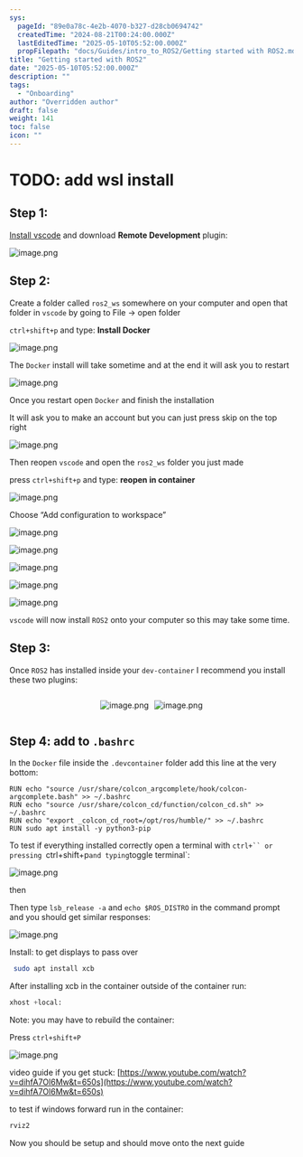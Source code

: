 ```yaml
---
sys:
  pageId: "89e0a78c-4e2b-4070-b327-d28cb0694742"
  createdTime: "2024-08-21T00:24:00.000Z"
  lastEditedTime: "2025-05-10T05:52:00.000Z"
  propFilepath: "docs/Guides/intro_to_ROS2/Getting started with ROS2.md"
title: "Getting started with ROS2"
date: "2025-05-10T05:52:00.000Z"
description: ""
tags:
  - "Onboarding"
author: "Overridden author"
draft: false
weight: 141
toc: false
icon: ""
---
```


# TODO: add wsl install

## Step 1:

[Install vscode](https://code.visualstudio.com/download) and download **Remote Development** plugin:

![image.png](https://prod-files-secure.s3.us-west-2.amazonaws.com/d518164a-d88e-44d1-a4ee-3adb3bd8bce0/efb52993-1881-4a40-b95e-6f020334f022/image.png?X-Amz-Algorithm=AWS4-HMAC-SHA256&X-Amz-Content-Sha256=UNSIGNED-PAYLOAD&X-Amz-Credential=ASIAZI2LB466STCEQZS4%2F20250526%2Fus-west-2%2Fs3%2Faws4_request&X-Amz-Date=20250526T004323Z&X-Amz-Expires=3600&X-Amz-Security-Token=IQoJb3JpZ2luX2VjEG4aCXVzLXdlc3QtMiJGMEQCICOQlm4jmnxMUMmYCge9Wha8305ZmAm3hQkec1P%2F5L5sAiBz3hiyJvx0OH3bHTXuuveTEU07MNmRHWcu6FGv5ZMIhir%2FAwg3EAAaDDYzNzQyMzE4MzgwNSIMBI4TchOIjhHNRWSEKtwD2lFNbe35XgrD3oukS8MfK7fLRfnR%2BS%2FIuH22%2FHQmDTw%2F0BOnqlUfk9nevk6hcVZAbf5SbPRgjwT21AvOXvYfpZ3a6qAXcpoY5kJZEaei%2Bj1XMASzyvQ%2FrbjKWP7%2FBDXOZG8cG9oV67qyNcPQi0AqVhUb1EeJG%2F3HkRbw2BFW32cVFRZ2SAtJJZzJZrLP5ncBA5ACz7AEYxPioGh4cwqltGtPPcADalqtWSKUAMsiKRv%2B5rSZr9KDoNnjjVVjgH%2Bmr9xapoxVvpRweC9z%2B%2F1sSmPNCHtG69ree9urSiDzB4nF7hXDfOf%2FDPYeh%2BYyVQZmEIq6r2AC39LdhM4FVOy4GUwNW%2FnFYSEIS%2BRiIkTSgG%2BWz5AKlx5EJxTCQBiGaSJiKcxopOpjwgBH5oRB%2FfmJ0HYYujlIhyEgaHC3LhxZXe7OLBayZsORK3%2FGtTbh5YcLmGHmiEgw8svI7g0klnTS22hDAQ0BEFR%2B3Vcq9s1Q%2F%2Frf8tqWxpUwmsTGmkTZ%2FND4d6eo0Qj7UYK9JjKTK%2BYhVDOcuTmd8NbEknehIi%2FPKTzmOVSUTLVFK%2BuguZOQNGY%2B3pQOy1PQh7dArCLIeHNhkS0mbX2UjF4c5FeYcHZLmSZK3BPloTyYGVmyr54wparOwQY6pgEM1pj2XiY6BZdE1uG5688HhCS17OHzaOKBGLEMrm59Gs0O9GdnhEOeCpaL98aK6DBcrbRHfd6uK8jSnopWcj5tbm%2BbdShyHuCap%2BmaRyme051yqKpKifQ%2BW2GjhwJBCzl43guHlQFioMI0hAVCtOYeBs4oUOY9GEOe6V4s7rSvLSwc1nu5QSz%2BPe0i1UyIuhIyvqXpzW5kVbDMtZDu1PTtzd8EVE8t&X-Amz-Signature=b1f21a6cec807a2d94c6005f7e7b6c066a124da567e0237202a1bce9fef3f7ce&X-Amz-SignedHeaders=host&x-id=GetObject)

## Step 2:

Create a folder called `ros2_ws` somewhere on your computer and open that folder in `vscode` by going to File → open folder 

`ctrl+shift+p` and type: **Install Docker**

![image.png](https://prod-files-secure.s3.us-west-2.amazonaws.com/d518164a-d88e-44d1-a4ee-3adb3bd8bce0/2269dc0e-1cd5-47ff-bceb-c04ad9b2eab0/image.png?X-Amz-Algorithm=AWS4-HMAC-SHA256&X-Amz-Content-Sha256=UNSIGNED-PAYLOAD&X-Amz-Credential=ASIAZI2LB466STCEQZS4%2F20250526%2Fus-west-2%2Fs3%2Faws4_request&X-Amz-Date=20250526T004323Z&X-Amz-Expires=3600&X-Amz-Security-Token=IQoJb3JpZ2luX2VjEG4aCXVzLXdlc3QtMiJGMEQCICOQlm4jmnxMUMmYCge9Wha8305ZmAm3hQkec1P%2F5L5sAiBz3hiyJvx0OH3bHTXuuveTEU07MNmRHWcu6FGv5ZMIhir%2FAwg3EAAaDDYzNzQyMzE4MzgwNSIMBI4TchOIjhHNRWSEKtwD2lFNbe35XgrD3oukS8MfK7fLRfnR%2BS%2FIuH22%2FHQmDTw%2F0BOnqlUfk9nevk6hcVZAbf5SbPRgjwT21AvOXvYfpZ3a6qAXcpoY5kJZEaei%2Bj1XMASzyvQ%2FrbjKWP7%2FBDXOZG8cG9oV67qyNcPQi0AqVhUb1EeJG%2F3HkRbw2BFW32cVFRZ2SAtJJZzJZrLP5ncBA5ACz7AEYxPioGh4cwqltGtPPcADalqtWSKUAMsiKRv%2B5rSZr9KDoNnjjVVjgH%2Bmr9xapoxVvpRweC9z%2B%2F1sSmPNCHtG69ree9urSiDzB4nF7hXDfOf%2FDPYeh%2BYyVQZmEIq6r2AC39LdhM4FVOy4GUwNW%2FnFYSEIS%2BRiIkTSgG%2BWz5AKlx5EJxTCQBiGaSJiKcxopOpjwgBH5oRB%2FfmJ0HYYujlIhyEgaHC3LhxZXe7OLBayZsORK3%2FGtTbh5YcLmGHmiEgw8svI7g0klnTS22hDAQ0BEFR%2B3Vcq9s1Q%2F%2Frf8tqWxpUwmsTGmkTZ%2FND4d6eo0Qj7UYK9JjKTK%2BYhVDOcuTmd8NbEknehIi%2FPKTzmOVSUTLVFK%2BuguZOQNGY%2B3pQOy1PQh7dArCLIeHNhkS0mbX2UjF4c5FeYcHZLmSZK3BPloTyYGVmyr54wparOwQY6pgEM1pj2XiY6BZdE1uG5688HhCS17OHzaOKBGLEMrm59Gs0O9GdnhEOeCpaL98aK6DBcrbRHfd6uK8jSnopWcj5tbm%2BbdShyHuCap%2BmaRyme051yqKpKifQ%2BW2GjhwJBCzl43guHlQFioMI0hAVCtOYeBs4oUOY9GEOe6V4s7rSvLSwc1nu5QSz%2BPe0i1UyIuhIyvqXpzW5kVbDMtZDu1PTtzd8EVE8t&X-Amz-Signature=fe5527dfbfe5cc67fb08747b39d48c73ef3fceded8a60bff2b65d248bd4bf9d6&X-Amz-SignedHeaders=host&x-id=GetObject)

The `Docker` install will take sometime and at the end it will ask you to restart

![image.png](https://prod-files-secure.s3.us-west-2.amazonaws.com/d518164a-d88e-44d1-a4ee-3adb3bd8bce0/ed233f78-be33-4b1f-b89c-9c346c0e961e/image.png?X-Amz-Algorithm=AWS4-HMAC-SHA256&X-Amz-Content-Sha256=UNSIGNED-PAYLOAD&X-Amz-Credential=ASIAZI2LB466STCEQZS4%2F20250526%2Fus-west-2%2Fs3%2Faws4_request&X-Amz-Date=20250526T004323Z&X-Amz-Expires=3600&X-Amz-Security-Token=IQoJb3JpZ2luX2VjEG4aCXVzLXdlc3QtMiJGMEQCICOQlm4jmnxMUMmYCge9Wha8305ZmAm3hQkec1P%2F5L5sAiBz3hiyJvx0OH3bHTXuuveTEU07MNmRHWcu6FGv5ZMIhir%2FAwg3EAAaDDYzNzQyMzE4MzgwNSIMBI4TchOIjhHNRWSEKtwD2lFNbe35XgrD3oukS8MfK7fLRfnR%2BS%2FIuH22%2FHQmDTw%2F0BOnqlUfk9nevk6hcVZAbf5SbPRgjwT21AvOXvYfpZ3a6qAXcpoY5kJZEaei%2Bj1XMASzyvQ%2FrbjKWP7%2FBDXOZG8cG9oV67qyNcPQi0AqVhUb1EeJG%2F3HkRbw2BFW32cVFRZ2SAtJJZzJZrLP5ncBA5ACz7AEYxPioGh4cwqltGtPPcADalqtWSKUAMsiKRv%2B5rSZr9KDoNnjjVVjgH%2Bmr9xapoxVvpRweC9z%2B%2F1sSmPNCHtG69ree9urSiDzB4nF7hXDfOf%2FDPYeh%2BYyVQZmEIq6r2AC39LdhM4FVOy4GUwNW%2FnFYSEIS%2BRiIkTSgG%2BWz5AKlx5EJxTCQBiGaSJiKcxopOpjwgBH5oRB%2FfmJ0HYYujlIhyEgaHC3LhxZXe7OLBayZsORK3%2FGtTbh5YcLmGHmiEgw8svI7g0klnTS22hDAQ0BEFR%2B3Vcq9s1Q%2F%2Frf8tqWxpUwmsTGmkTZ%2FND4d6eo0Qj7UYK9JjKTK%2BYhVDOcuTmd8NbEknehIi%2FPKTzmOVSUTLVFK%2BuguZOQNGY%2B3pQOy1PQh7dArCLIeHNhkS0mbX2UjF4c5FeYcHZLmSZK3BPloTyYGVmyr54wparOwQY6pgEM1pj2XiY6BZdE1uG5688HhCS17OHzaOKBGLEMrm59Gs0O9GdnhEOeCpaL98aK6DBcrbRHfd6uK8jSnopWcj5tbm%2BbdShyHuCap%2BmaRyme051yqKpKifQ%2BW2GjhwJBCzl43guHlQFioMI0hAVCtOYeBs4oUOY9GEOe6V4s7rSvLSwc1nu5QSz%2BPe0i1UyIuhIyvqXpzW5kVbDMtZDu1PTtzd8EVE8t&X-Amz-Signature=ca72cf6184a597af0aef842eabca50264991504c9291e4f255980f4dc5ed347f&X-Amz-SignedHeaders=host&x-id=GetObject)

Once you restart open `Docker` and finish the installation

It will ask you to make an account but you can just press skip on the top right

![image.png](https://prod-files-secure.s3.us-west-2.amazonaws.com/d518164a-d88e-44d1-a4ee-3adb3bd8bce0/21010ad9-1659-4fd9-9f59-9932a09b2a3d/image.png?X-Amz-Algorithm=AWS4-HMAC-SHA256&X-Amz-Content-Sha256=UNSIGNED-PAYLOAD&X-Amz-Credential=ASIAZI2LB466STCEQZS4%2F20250526%2Fus-west-2%2Fs3%2Faws4_request&X-Amz-Date=20250526T004323Z&X-Amz-Expires=3600&X-Amz-Security-Token=IQoJb3JpZ2luX2VjEG4aCXVzLXdlc3QtMiJGMEQCICOQlm4jmnxMUMmYCge9Wha8305ZmAm3hQkec1P%2F5L5sAiBz3hiyJvx0OH3bHTXuuveTEU07MNmRHWcu6FGv5ZMIhir%2FAwg3EAAaDDYzNzQyMzE4MzgwNSIMBI4TchOIjhHNRWSEKtwD2lFNbe35XgrD3oukS8MfK7fLRfnR%2BS%2FIuH22%2FHQmDTw%2F0BOnqlUfk9nevk6hcVZAbf5SbPRgjwT21AvOXvYfpZ3a6qAXcpoY5kJZEaei%2Bj1XMASzyvQ%2FrbjKWP7%2FBDXOZG8cG9oV67qyNcPQi0AqVhUb1EeJG%2F3HkRbw2BFW32cVFRZ2SAtJJZzJZrLP5ncBA5ACz7AEYxPioGh4cwqltGtPPcADalqtWSKUAMsiKRv%2B5rSZr9KDoNnjjVVjgH%2Bmr9xapoxVvpRweC9z%2B%2F1sSmPNCHtG69ree9urSiDzB4nF7hXDfOf%2FDPYeh%2BYyVQZmEIq6r2AC39LdhM4FVOy4GUwNW%2FnFYSEIS%2BRiIkTSgG%2BWz5AKlx5EJxTCQBiGaSJiKcxopOpjwgBH5oRB%2FfmJ0HYYujlIhyEgaHC3LhxZXe7OLBayZsORK3%2FGtTbh5YcLmGHmiEgw8svI7g0klnTS22hDAQ0BEFR%2B3Vcq9s1Q%2F%2Frf8tqWxpUwmsTGmkTZ%2FND4d6eo0Qj7UYK9JjKTK%2BYhVDOcuTmd8NbEknehIi%2FPKTzmOVSUTLVFK%2BuguZOQNGY%2B3pQOy1PQh7dArCLIeHNhkS0mbX2UjF4c5FeYcHZLmSZK3BPloTyYGVmyr54wparOwQY6pgEM1pj2XiY6BZdE1uG5688HhCS17OHzaOKBGLEMrm59Gs0O9GdnhEOeCpaL98aK6DBcrbRHfd6uK8jSnopWcj5tbm%2BbdShyHuCap%2BmaRyme051yqKpKifQ%2BW2GjhwJBCzl43guHlQFioMI0hAVCtOYeBs4oUOY9GEOe6V4s7rSvLSwc1nu5QSz%2BPe0i1UyIuhIyvqXpzW5kVbDMtZDu1PTtzd8EVE8t&X-Amz-Signature=b762d95c99f8aeb6da4e394acd04af4bfa6446374355bddf1a59df5c1660e7d1&X-Amz-SignedHeaders=host&x-id=GetObject)

Then reopen `vscode` and open the `ros2_ws` folder you just made

press `ctrl+shift+p` and type: **reopen in container**

![image.png](https://prod-files-secure.s3.us-west-2.amazonaws.com/d518164a-d88e-44d1-a4ee-3adb3bd8bce0/4e93b8c2-41ad-488c-8095-c74205196118/image.png?X-Amz-Algorithm=AWS4-HMAC-SHA256&X-Amz-Content-Sha256=UNSIGNED-PAYLOAD&X-Amz-Credential=ASIAZI2LB466STCEQZS4%2F20250526%2Fus-west-2%2Fs3%2Faws4_request&X-Amz-Date=20250526T004323Z&X-Amz-Expires=3600&X-Amz-Security-Token=IQoJb3JpZ2luX2VjEG4aCXVzLXdlc3QtMiJGMEQCICOQlm4jmnxMUMmYCge9Wha8305ZmAm3hQkec1P%2F5L5sAiBz3hiyJvx0OH3bHTXuuveTEU07MNmRHWcu6FGv5ZMIhir%2FAwg3EAAaDDYzNzQyMzE4MzgwNSIMBI4TchOIjhHNRWSEKtwD2lFNbe35XgrD3oukS8MfK7fLRfnR%2BS%2FIuH22%2FHQmDTw%2F0BOnqlUfk9nevk6hcVZAbf5SbPRgjwT21AvOXvYfpZ3a6qAXcpoY5kJZEaei%2Bj1XMASzyvQ%2FrbjKWP7%2FBDXOZG8cG9oV67qyNcPQi0AqVhUb1EeJG%2F3HkRbw2BFW32cVFRZ2SAtJJZzJZrLP5ncBA5ACz7AEYxPioGh4cwqltGtPPcADalqtWSKUAMsiKRv%2B5rSZr9KDoNnjjVVjgH%2Bmr9xapoxVvpRweC9z%2B%2F1sSmPNCHtG69ree9urSiDzB4nF7hXDfOf%2FDPYeh%2BYyVQZmEIq6r2AC39LdhM4FVOy4GUwNW%2FnFYSEIS%2BRiIkTSgG%2BWz5AKlx5EJxTCQBiGaSJiKcxopOpjwgBH5oRB%2FfmJ0HYYujlIhyEgaHC3LhxZXe7OLBayZsORK3%2FGtTbh5YcLmGHmiEgw8svI7g0klnTS22hDAQ0BEFR%2B3Vcq9s1Q%2F%2Frf8tqWxpUwmsTGmkTZ%2FND4d6eo0Qj7UYK9JjKTK%2BYhVDOcuTmd8NbEknehIi%2FPKTzmOVSUTLVFK%2BuguZOQNGY%2B3pQOy1PQh7dArCLIeHNhkS0mbX2UjF4c5FeYcHZLmSZK3BPloTyYGVmyr54wparOwQY6pgEM1pj2XiY6BZdE1uG5688HhCS17OHzaOKBGLEMrm59Gs0O9GdnhEOeCpaL98aK6DBcrbRHfd6uK8jSnopWcj5tbm%2BbdShyHuCap%2BmaRyme051yqKpKifQ%2BW2GjhwJBCzl43guHlQFioMI0hAVCtOYeBs4oUOY9GEOe6V4s7rSvLSwc1nu5QSz%2BPe0i1UyIuhIyvqXpzW5kVbDMtZDu1PTtzd8EVE8t&X-Amz-Signature=62a974760e95663cb00971d0506b6b3bccd23e94d651672be5ee64c2da71bd42&X-Amz-SignedHeaders=host&x-id=GetObject)

Choose “Add configuration to workspace”

![image.png](https://prod-files-secure.s3.us-west-2.amazonaws.com/d518164a-d88e-44d1-a4ee-3adb3bd8bce0/9560b282-5060-4989-ba37-97e7b2c22476/image.png?X-Amz-Algorithm=AWS4-HMAC-SHA256&X-Amz-Content-Sha256=UNSIGNED-PAYLOAD&X-Amz-Credential=ASIAZI2LB466STCEQZS4%2F20250526%2Fus-west-2%2Fs3%2Faws4_request&X-Amz-Date=20250526T004323Z&X-Amz-Expires=3600&X-Amz-Security-Token=IQoJb3JpZ2luX2VjEG4aCXVzLXdlc3QtMiJGMEQCICOQlm4jmnxMUMmYCge9Wha8305ZmAm3hQkec1P%2F5L5sAiBz3hiyJvx0OH3bHTXuuveTEU07MNmRHWcu6FGv5ZMIhir%2FAwg3EAAaDDYzNzQyMzE4MzgwNSIMBI4TchOIjhHNRWSEKtwD2lFNbe35XgrD3oukS8MfK7fLRfnR%2BS%2FIuH22%2FHQmDTw%2F0BOnqlUfk9nevk6hcVZAbf5SbPRgjwT21AvOXvYfpZ3a6qAXcpoY5kJZEaei%2Bj1XMASzyvQ%2FrbjKWP7%2FBDXOZG8cG9oV67qyNcPQi0AqVhUb1EeJG%2F3HkRbw2BFW32cVFRZ2SAtJJZzJZrLP5ncBA5ACz7AEYxPioGh4cwqltGtPPcADalqtWSKUAMsiKRv%2B5rSZr9KDoNnjjVVjgH%2Bmr9xapoxVvpRweC9z%2B%2F1sSmPNCHtG69ree9urSiDzB4nF7hXDfOf%2FDPYeh%2BYyVQZmEIq6r2AC39LdhM4FVOy4GUwNW%2FnFYSEIS%2BRiIkTSgG%2BWz5AKlx5EJxTCQBiGaSJiKcxopOpjwgBH5oRB%2FfmJ0HYYujlIhyEgaHC3LhxZXe7OLBayZsORK3%2FGtTbh5YcLmGHmiEgw8svI7g0klnTS22hDAQ0BEFR%2B3Vcq9s1Q%2F%2Frf8tqWxpUwmsTGmkTZ%2FND4d6eo0Qj7UYK9JjKTK%2BYhVDOcuTmd8NbEknehIi%2FPKTzmOVSUTLVFK%2BuguZOQNGY%2B3pQOy1PQh7dArCLIeHNhkS0mbX2UjF4c5FeYcHZLmSZK3BPloTyYGVmyr54wparOwQY6pgEM1pj2XiY6BZdE1uG5688HhCS17OHzaOKBGLEMrm59Gs0O9GdnhEOeCpaL98aK6DBcrbRHfd6uK8jSnopWcj5tbm%2BbdShyHuCap%2BmaRyme051yqKpKifQ%2BW2GjhwJBCzl43guHlQFioMI0hAVCtOYeBs4oUOY9GEOe6V4s7rSvLSwc1nu5QSz%2BPe0i1UyIuhIyvqXpzW5kVbDMtZDu1PTtzd8EVE8t&X-Amz-Signature=bc83442f135dce63e4f8f869f3ca182f446aee253f60c2d4e2dc245901194c46&X-Amz-SignedHeaders=host&x-id=GetObject)

![image.png](https://prod-files-secure.s3.us-west-2.amazonaws.com/d518164a-d88e-44d1-a4ee-3adb3bd8bce0/2ee63f81-886b-48e8-a553-dc6e5eac99e4/image.png?X-Amz-Algorithm=AWS4-HMAC-SHA256&X-Amz-Content-Sha256=UNSIGNED-PAYLOAD&X-Amz-Credential=ASIAZI2LB466STCEQZS4%2F20250526%2Fus-west-2%2Fs3%2Faws4_request&X-Amz-Date=20250526T004323Z&X-Amz-Expires=3600&X-Amz-Security-Token=IQoJb3JpZ2luX2VjEG4aCXVzLXdlc3QtMiJGMEQCICOQlm4jmnxMUMmYCge9Wha8305ZmAm3hQkec1P%2F5L5sAiBz3hiyJvx0OH3bHTXuuveTEU07MNmRHWcu6FGv5ZMIhir%2FAwg3EAAaDDYzNzQyMzE4MzgwNSIMBI4TchOIjhHNRWSEKtwD2lFNbe35XgrD3oukS8MfK7fLRfnR%2BS%2FIuH22%2FHQmDTw%2F0BOnqlUfk9nevk6hcVZAbf5SbPRgjwT21AvOXvYfpZ3a6qAXcpoY5kJZEaei%2Bj1XMASzyvQ%2FrbjKWP7%2FBDXOZG8cG9oV67qyNcPQi0AqVhUb1EeJG%2F3HkRbw2BFW32cVFRZ2SAtJJZzJZrLP5ncBA5ACz7AEYxPioGh4cwqltGtPPcADalqtWSKUAMsiKRv%2B5rSZr9KDoNnjjVVjgH%2Bmr9xapoxVvpRweC9z%2B%2F1sSmPNCHtG69ree9urSiDzB4nF7hXDfOf%2FDPYeh%2BYyVQZmEIq6r2AC39LdhM4FVOy4GUwNW%2FnFYSEIS%2BRiIkTSgG%2BWz5AKlx5EJxTCQBiGaSJiKcxopOpjwgBH5oRB%2FfmJ0HYYujlIhyEgaHC3LhxZXe7OLBayZsORK3%2FGtTbh5YcLmGHmiEgw8svI7g0klnTS22hDAQ0BEFR%2B3Vcq9s1Q%2F%2Frf8tqWxpUwmsTGmkTZ%2FND4d6eo0Qj7UYK9JjKTK%2BYhVDOcuTmd8NbEknehIi%2FPKTzmOVSUTLVFK%2BuguZOQNGY%2B3pQOy1PQh7dArCLIeHNhkS0mbX2UjF4c5FeYcHZLmSZK3BPloTyYGVmyr54wparOwQY6pgEM1pj2XiY6BZdE1uG5688HhCS17OHzaOKBGLEMrm59Gs0O9GdnhEOeCpaL98aK6DBcrbRHfd6uK8jSnopWcj5tbm%2BbdShyHuCap%2BmaRyme051yqKpKifQ%2BW2GjhwJBCzl43guHlQFioMI0hAVCtOYeBs4oUOY9GEOe6V4s7rSvLSwc1nu5QSz%2BPe0i1UyIuhIyvqXpzW5kVbDMtZDu1PTtzd8EVE8t&X-Amz-Signature=80202e8c79a767d710b837b4e718a8303f1ca69bec88a0adebaa14de9eb95938&X-Amz-SignedHeaders=host&x-id=GetObject)

![image.png](https://prod-files-secure.s3.us-west-2.amazonaws.com/d518164a-d88e-44d1-a4ee-3adb3bd8bce0/ae1580b2-b048-407e-aed9-b584224a7a04/image.png?X-Amz-Algorithm=AWS4-HMAC-SHA256&X-Amz-Content-Sha256=UNSIGNED-PAYLOAD&X-Amz-Credential=ASIAZI2LB466STCEQZS4%2F20250526%2Fus-west-2%2Fs3%2Faws4_request&X-Amz-Date=20250526T004323Z&X-Amz-Expires=3600&X-Amz-Security-Token=IQoJb3JpZ2luX2VjEG4aCXVzLXdlc3QtMiJGMEQCICOQlm4jmnxMUMmYCge9Wha8305ZmAm3hQkec1P%2F5L5sAiBz3hiyJvx0OH3bHTXuuveTEU07MNmRHWcu6FGv5ZMIhir%2FAwg3EAAaDDYzNzQyMzE4MzgwNSIMBI4TchOIjhHNRWSEKtwD2lFNbe35XgrD3oukS8MfK7fLRfnR%2BS%2FIuH22%2FHQmDTw%2F0BOnqlUfk9nevk6hcVZAbf5SbPRgjwT21AvOXvYfpZ3a6qAXcpoY5kJZEaei%2Bj1XMASzyvQ%2FrbjKWP7%2FBDXOZG8cG9oV67qyNcPQi0AqVhUb1EeJG%2F3HkRbw2BFW32cVFRZ2SAtJJZzJZrLP5ncBA5ACz7AEYxPioGh4cwqltGtPPcADalqtWSKUAMsiKRv%2B5rSZr9KDoNnjjVVjgH%2Bmr9xapoxVvpRweC9z%2B%2F1sSmPNCHtG69ree9urSiDzB4nF7hXDfOf%2FDPYeh%2BYyVQZmEIq6r2AC39LdhM4FVOy4GUwNW%2FnFYSEIS%2BRiIkTSgG%2BWz5AKlx5EJxTCQBiGaSJiKcxopOpjwgBH5oRB%2FfmJ0HYYujlIhyEgaHC3LhxZXe7OLBayZsORK3%2FGtTbh5YcLmGHmiEgw8svI7g0klnTS22hDAQ0BEFR%2B3Vcq9s1Q%2F%2Frf8tqWxpUwmsTGmkTZ%2FND4d6eo0Qj7UYK9JjKTK%2BYhVDOcuTmd8NbEknehIi%2FPKTzmOVSUTLVFK%2BuguZOQNGY%2B3pQOy1PQh7dArCLIeHNhkS0mbX2UjF4c5FeYcHZLmSZK3BPloTyYGVmyr54wparOwQY6pgEM1pj2XiY6BZdE1uG5688HhCS17OHzaOKBGLEMrm59Gs0O9GdnhEOeCpaL98aK6DBcrbRHfd6uK8jSnopWcj5tbm%2BbdShyHuCap%2BmaRyme051yqKpKifQ%2BW2GjhwJBCzl43guHlQFioMI0hAVCtOYeBs4oUOY9GEOe6V4s7rSvLSwc1nu5QSz%2BPe0i1UyIuhIyvqXpzW5kVbDMtZDu1PTtzd8EVE8t&X-Amz-Signature=be0d7ff8c43e8c053473b5c19d2d8e3b779d2d77920fee2f608c06cfbdd9579c&X-Amz-SignedHeaders=host&x-id=GetObject)

![image.png](https://prod-files-secure.s3.us-west-2.amazonaws.com/d518164a-d88e-44d1-a4ee-3adb3bd8bce0/53255b28-f75e-430f-b9e3-c0ac8577e42b/image.png?X-Amz-Algorithm=AWS4-HMAC-SHA256&X-Amz-Content-Sha256=UNSIGNED-PAYLOAD&X-Amz-Credential=ASIAZI2LB466STCEQZS4%2F20250526%2Fus-west-2%2Fs3%2Faws4_request&X-Amz-Date=20250526T004323Z&X-Amz-Expires=3600&X-Amz-Security-Token=IQoJb3JpZ2luX2VjEG4aCXVzLXdlc3QtMiJGMEQCICOQlm4jmnxMUMmYCge9Wha8305ZmAm3hQkec1P%2F5L5sAiBz3hiyJvx0OH3bHTXuuveTEU07MNmRHWcu6FGv5ZMIhir%2FAwg3EAAaDDYzNzQyMzE4MzgwNSIMBI4TchOIjhHNRWSEKtwD2lFNbe35XgrD3oukS8MfK7fLRfnR%2BS%2FIuH22%2FHQmDTw%2F0BOnqlUfk9nevk6hcVZAbf5SbPRgjwT21AvOXvYfpZ3a6qAXcpoY5kJZEaei%2Bj1XMASzyvQ%2FrbjKWP7%2FBDXOZG8cG9oV67qyNcPQi0AqVhUb1EeJG%2F3HkRbw2BFW32cVFRZ2SAtJJZzJZrLP5ncBA5ACz7AEYxPioGh4cwqltGtPPcADalqtWSKUAMsiKRv%2B5rSZr9KDoNnjjVVjgH%2Bmr9xapoxVvpRweC9z%2B%2F1sSmPNCHtG69ree9urSiDzB4nF7hXDfOf%2FDPYeh%2BYyVQZmEIq6r2AC39LdhM4FVOy4GUwNW%2FnFYSEIS%2BRiIkTSgG%2BWz5AKlx5EJxTCQBiGaSJiKcxopOpjwgBH5oRB%2FfmJ0HYYujlIhyEgaHC3LhxZXe7OLBayZsORK3%2FGtTbh5YcLmGHmiEgw8svI7g0klnTS22hDAQ0BEFR%2B3Vcq9s1Q%2F%2Frf8tqWxpUwmsTGmkTZ%2FND4d6eo0Qj7UYK9JjKTK%2BYhVDOcuTmd8NbEknehIi%2FPKTzmOVSUTLVFK%2BuguZOQNGY%2B3pQOy1PQh7dArCLIeHNhkS0mbX2UjF4c5FeYcHZLmSZK3BPloTyYGVmyr54wparOwQY6pgEM1pj2XiY6BZdE1uG5688HhCS17OHzaOKBGLEMrm59Gs0O9GdnhEOeCpaL98aK6DBcrbRHfd6uK8jSnopWcj5tbm%2BbdShyHuCap%2BmaRyme051yqKpKifQ%2BW2GjhwJBCzl43guHlQFioMI0hAVCtOYeBs4oUOY9GEOe6V4s7rSvLSwc1nu5QSz%2BPe0i1UyIuhIyvqXpzW5kVbDMtZDu1PTtzd8EVE8t&X-Amz-Signature=3d44901edd967b71f64547d5594ccb2ca7314721bae74ac75b6331a3b75915f6&X-Amz-SignedHeaders=host&x-id=GetObject)

![image.png](https://prod-files-secure.s3.us-west-2.amazonaws.com/d518164a-d88e-44d1-a4ee-3adb3bd8bce0/7c562767-5af9-4ffb-97d1-327bcdf4ee00/image.png?X-Amz-Algorithm=AWS4-HMAC-SHA256&X-Amz-Content-Sha256=UNSIGNED-PAYLOAD&X-Amz-Credential=ASIAZI2LB466STCEQZS4%2F20250526%2Fus-west-2%2Fs3%2Faws4_request&X-Amz-Date=20250526T004323Z&X-Amz-Expires=3600&X-Amz-Security-Token=IQoJb3JpZ2luX2VjEG4aCXVzLXdlc3QtMiJGMEQCICOQlm4jmnxMUMmYCge9Wha8305ZmAm3hQkec1P%2F5L5sAiBz3hiyJvx0OH3bHTXuuveTEU07MNmRHWcu6FGv5ZMIhir%2FAwg3EAAaDDYzNzQyMzE4MzgwNSIMBI4TchOIjhHNRWSEKtwD2lFNbe35XgrD3oukS8MfK7fLRfnR%2BS%2FIuH22%2FHQmDTw%2F0BOnqlUfk9nevk6hcVZAbf5SbPRgjwT21AvOXvYfpZ3a6qAXcpoY5kJZEaei%2Bj1XMASzyvQ%2FrbjKWP7%2FBDXOZG8cG9oV67qyNcPQi0AqVhUb1EeJG%2F3HkRbw2BFW32cVFRZ2SAtJJZzJZrLP5ncBA5ACz7AEYxPioGh4cwqltGtPPcADalqtWSKUAMsiKRv%2B5rSZr9KDoNnjjVVjgH%2Bmr9xapoxVvpRweC9z%2B%2F1sSmPNCHtG69ree9urSiDzB4nF7hXDfOf%2FDPYeh%2BYyVQZmEIq6r2AC39LdhM4FVOy4GUwNW%2FnFYSEIS%2BRiIkTSgG%2BWz5AKlx5EJxTCQBiGaSJiKcxopOpjwgBH5oRB%2FfmJ0HYYujlIhyEgaHC3LhxZXe7OLBayZsORK3%2FGtTbh5YcLmGHmiEgw8svI7g0klnTS22hDAQ0BEFR%2B3Vcq9s1Q%2F%2Frf8tqWxpUwmsTGmkTZ%2FND4d6eo0Qj7UYK9JjKTK%2BYhVDOcuTmd8NbEknehIi%2FPKTzmOVSUTLVFK%2BuguZOQNGY%2B3pQOy1PQh7dArCLIeHNhkS0mbX2UjF4c5FeYcHZLmSZK3BPloTyYGVmyr54wparOwQY6pgEM1pj2XiY6BZdE1uG5688HhCS17OHzaOKBGLEMrm59Gs0O9GdnhEOeCpaL98aK6DBcrbRHfd6uK8jSnopWcj5tbm%2BbdShyHuCap%2BmaRyme051yqKpKifQ%2BW2GjhwJBCzl43guHlQFioMI0hAVCtOYeBs4oUOY9GEOe6V4s7rSvLSwc1nu5QSz%2BPe0i1UyIuhIyvqXpzW5kVbDMtZDu1PTtzd8EVE8t&X-Amz-Signature=8553db1ac8db84309ed240670479f24791366dcc5a6b9dd9dfa5dab602869145&X-Amz-SignedHeaders=host&x-id=GetObject)

`vscode` will now install `ROS2` onto your computer so this may take some time.

## Step 3:

Once `ROS2` has installed inside your `dev-container` I recommend you install these two plugins:

<div style="display: flex;flex-direction: row; column-gap:10px; max-width: 630px;justify-content: center;">
<div>

![image.png](https://prod-files-secure.s3.us-west-2.amazonaws.com/d518164a-d88e-44d1-a4ee-3adb3bd8bce0/3fc3d550-5a54-4ba1-ba6b-faa01cdb7369/image.png?X-Amz-Algorithm=AWS4-HMAC-SHA256&X-Amz-Content-Sha256=UNSIGNED-PAYLOAD&X-Amz-Credential=ASIAZI2LB466W2GG6NXD%2F20250526%2Fus-west-2%2Fs3%2Faws4_request&X-Amz-Date=20250526T004327Z&X-Amz-Expires=3600&X-Amz-Security-Token=IQoJb3JpZ2luX2VjEG4aCXVzLXdlc3QtMiJIMEYCIQCVcQlwJMkXt2oAdTNZ6z4LQVEmbMkwWxDl%2BnmLzkQbvQIhAID%2FMxYDHAT9xHVL%2BAIsSQyK%2FcB2KjS9o%2BiwLr1CvpMBKv8DCDcQABoMNjM3NDIzMTgzODA1IgwQ%2FdFH0jN15HFXFpYq3AMuMmMkkRxUaduiI2Lj7sULtIfXs%2FBxzaDzPCeLbxnfx1AAEB6s8KDMhP0MaSPstmEf6L%2F8etE5YGkfKiYe3hq4Mg7%2BEui%2BO7YlU5yoR2z6H85VYNxdbDBrQAhn32C8pR8OrjMaqQ7HIovPNUXM0hF4OQd1Ul7TrUkWkSZEr0ZYSRqYTOY4Uw3M6Z2GM3mm0D9XNCUGA1UFCZJtVZQMhO8Vic0c8BDeE6dm9uW0901mdEXfmLD4HH5%2Fy3T9wr8UrouoXjgtoxCB4%2FTlk5HkRIUnsPcpAzSFcXlb7ZtFTVHiL6itCqh7GEcPiPsT%2FJ9NS8Xzmh3hEkxqiGawMeezoZavzQXg9aPeTuWQQl51lMMG921%2FbN8lD0DIWnFc6aFq2NxGOQC%2B50DRwaXPFGwQ4b5wWU0rAwVgcwuYvgjJLnbnz%2BzvoRilcuX4w5Bg2hLC56DOgBR3HAaLiYfJSC%2FRSAFYrphYSdboq5d0tICmCrEu1p%2BtkhhCkMIYB5P15JyERbQ8xuTFfHyb8ZohEZt8gn6k6b%2F7dMZQFJoPNYpexcUKDT8k7ZErezf8GzePo%2Bl%2BURfpk7TeP%2BFrSqasvHJYztEyJTGRRTLjtzBNczEHZ2Xk4cyOYlcWwDc9yamVYDDIqs7BBjqkAd2YNfdAbvBGf80KbiDgKwTeDofVpLJ2Yh7YAxY2ikaBV65M8pto1nxXgZgE1Ro2iW5WDV%2FKFIrE%2BEVPlPXsGm4GThbvBaJsjLZmJT2N304bdjKV3wQ4X4noUxO3eLwwJWNt8h8ROPuz4clG11RPsS%2B4CM6wi4U7j5VfqvhXl9Dw8hVW9XI1%2FgHD3BicnaFvpnOZ4p4sdxDHnW9JXFO8u%2F2RjQQX&X-Amz-Signature=69ab967ce407f28cf1df99f286bd6c86d55aa6a3d1270fc4e4a933e9d7c3ca4e&X-Amz-SignedHeaders=host&x-id=GetObject)

</div>
<div>

![image.png](https://prod-files-secure.s3.us-west-2.amazonaws.com/d518164a-d88e-44d1-a4ee-3adb3bd8bce0/d994cc66-13c2-4093-a5a3-f84cf4601a82/image.png?X-Amz-Algorithm=AWS4-HMAC-SHA256&X-Amz-Content-Sha256=UNSIGNED-PAYLOAD&X-Amz-Credential=ASIAZI2LB4667URQT2PR%2F20250526%2Fus-west-2%2Fs3%2Faws4_request&X-Amz-Date=20250526T004327Z&X-Amz-Expires=3600&X-Amz-Security-Token=IQoJb3JpZ2luX2VjEHAaCXVzLXdlc3QtMiJHMEUCICKDEoo6FNBDNCc6XvVUbztrdjLmcHUmDmzUMtqbDD9sAiEAnmWqllMLwvSOQx1t97jL6LjGYU8KdGR%2BLJ2WNthSW9Mq%2FwMIORAAGgw2Mzc0MjMxODM4MDUiDBc45XXV2FP2nrq1pircAz4%2F18IR6J9WUQGvq3jxSKnmWBOdBEKXniwOs1p8O7FiSoZMuSP1vPaSOm4%2F4mq%2F5hiJQZgPrxS4SaP4Q5r13QOIY8FGC%2BlUjLuZMLDaWIXDsIyyf3ti46vlHzFqITHmJToGu4etlyeWYjodi66IwZRmVpLztOA1l5%2BFQmYfIEe7JDR0rvyX4ihzrrUZjx1muZEluC3Kp8xGsNFXxq82ULs1akUy6TEpEXgDId8BfRn2LhcLTmxu9KJFLIlbeopxto%2Bu0DnRuj53m%2FL01dXy8SYNBS4y6rkaPnYi19%2FintT5FZD7neUCQxYZV6UgH6uFn%2BWXrEDOfLtBClDlfRxkhh85DWetEot4Roih3EPFFhASetK43k6jH3aUS%2Fxfr%2BKcF2HkvFWZT4bJ9QgodscEgBuh15GdShgpH2FvgKhhjcFDU%2F8rhXup4KDvsiMmtRh8IxEDHz1mAS3%2Ba327qHcPWdnq6Et%2BCnsGZi3ghhl2qeTZp4sRWOq%2BZ75yQg1TpAn3otO3%2BfJht6G5bHLeuHb5NXlbcccbDiUR6VCH3BvjmlYUrwrBM4OEObj%2B%2BCozlnuAysvjDGFKReBkC5s%2BlGZcnx8jUbk5kdiXVWRMEzjCox8Zvs3vzVr2TI5NTYMJMO%2FjzsEGOqUB86dn7nDdNrp%2FfJrN3Vnz%2FyCqZcZ1jY9QxFBqLelXBdmblL%2FgrmAlbzVv6WXqv4C3oTl6K29b2%2FXFI%2B4vTAqgJEr65DQWZTLWCgP8K5gmMTzG%2FGKJqx2R0zjWEIXCriYjqj6IBD78L0qwLUhKjzcj4IjeRH%2FI6kpeRd70K72QQzj4qPVdArD69snycz%2B1BOwkuRIMP%2BkhIdBX9BtMQAqiBOkBprUL&X-Amz-Signature=21a1323dc3937fb515d6f0291110ff40fde7f831e78d168022d68375df6cede8&X-Amz-SignedHeaders=host&x-id=GetObject)

</div>
</div>

## Step 4: add to `.bashrc`

In the `Docker` file inside the `.devcontainer` folder add this line at the very bottom: 

```docker
RUN echo "source /usr/share/colcon_argcomplete/hook/colcon-argcomplete.bash" >> ~/.bashrc
RUN echo "source /usr/share/colcon_cd/function/colcon_cd.sh" >> ~/.bashrc
RUN echo "export _colcon_cd_root=/opt/ros/humble/" >> ~/.bashrc
RUN sudo apt install -y python3-pip 
```

To test if everything installed correctly open a terminal with `ctrl+`` or pressing `ctrl+shift+p` and typing `toggle terminal`:

![image.png](https://prod-files-secure.s3.us-west-2.amazonaws.com/d518164a-d88e-44d1-a4ee-3adb3bd8bce0/6a4943d8-b04e-4c02-9a58-775f3384d1a5/image.png?X-Amz-Algorithm=AWS4-HMAC-SHA256&X-Amz-Content-Sha256=UNSIGNED-PAYLOAD&X-Amz-Credential=ASIAZI2LB466STCEQZS4%2F20250526%2Fus-west-2%2Fs3%2Faws4_request&X-Amz-Date=20250526T004323Z&X-Amz-Expires=3600&X-Amz-Security-Token=IQoJb3JpZ2luX2VjEG4aCXVzLXdlc3QtMiJGMEQCICOQlm4jmnxMUMmYCge9Wha8305ZmAm3hQkec1P%2F5L5sAiBz3hiyJvx0OH3bHTXuuveTEU07MNmRHWcu6FGv5ZMIhir%2FAwg3EAAaDDYzNzQyMzE4MzgwNSIMBI4TchOIjhHNRWSEKtwD2lFNbe35XgrD3oukS8MfK7fLRfnR%2BS%2FIuH22%2FHQmDTw%2F0BOnqlUfk9nevk6hcVZAbf5SbPRgjwT21AvOXvYfpZ3a6qAXcpoY5kJZEaei%2Bj1XMASzyvQ%2FrbjKWP7%2FBDXOZG8cG9oV67qyNcPQi0AqVhUb1EeJG%2F3HkRbw2BFW32cVFRZ2SAtJJZzJZrLP5ncBA5ACz7AEYxPioGh4cwqltGtPPcADalqtWSKUAMsiKRv%2B5rSZr9KDoNnjjVVjgH%2Bmr9xapoxVvpRweC9z%2B%2F1sSmPNCHtG69ree9urSiDzB4nF7hXDfOf%2FDPYeh%2BYyVQZmEIq6r2AC39LdhM4FVOy4GUwNW%2FnFYSEIS%2BRiIkTSgG%2BWz5AKlx5EJxTCQBiGaSJiKcxopOpjwgBH5oRB%2FfmJ0HYYujlIhyEgaHC3LhxZXe7OLBayZsORK3%2FGtTbh5YcLmGHmiEgw8svI7g0klnTS22hDAQ0BEFR%2B3Vcq9s1Q%2F%2Frf8tqWxpUwmsTGmkTZ%2FND4d6eo0Qj7UYK9JjKTK%2BYhVDOcuTmd8NbEknehIi%2FPKTzmOVSUTLVFK%2BuguZOQNGY%2B3pQOy1PQh7dArCLIeHNhkS0mbX2UjF4c5FeYcHZLmSZK3BPloTyYGVmyr54wparOwQY6pgEM1pj2XiY6BZdE1uG5688HhCS17OHzaOKBGLEMrm59Gs0O9GdnhEOeCpaL98aK6DBcrbRHfd6uK8jSnopWcj5tbm%2BbdShyHuCap%2BmaRyme051yqKpKifQ%2BW2GjhwJBCzl43guHlQFioMI0hAVCtOYeBs4oUOY9GEOe6V4s7rSvLSwc1nu5QSz%2BPe0i1UyIuhIyvqXpzW5kVbDMtZDu1PTtzd8EVE8t&X-Amz-Signature=fd242b1486e7d2b0dbde32a400bbd54815d9b3e9871cb1303bfee65c9e4bb630&X-Amz-SignedHeaders=host&x-id=GetObject)

then 

Then type `lsb_release -a` and `echo $ROS_DISTRO` in the command prompt and you should get similar responses:

![image.png](https://prod-files-secure.s3.us-west-2.amazonaws.com/d518164a-d88e-44d1-a4ee-3adb3bd8bce0/3e635dec-a805-4e85-8b9e-d000e5b71a4e/image.png?X-Amz-Algorithm=AWS4-HMAC-SHA256&X-Amz-Content-Sha256=UNSIGNED-PAYLOAD&X-Amz-Credential=ASIAZI2LB466STCEQZS4%2F20250526%2Fus-west-2%2Fs3%2Faws4_request&X-Amz-Date=20250526T004323Z&X-Amz-Expires=3600&X-Amz-Security-Token=IQoJb3JpZ2luX2VjEG4aCXVzLXdlc3QtMiJGMEQCICOQlm4jmnxMUMmYCge9Wha8305ZmAm3hQkec1P%2F5L5sAiBz3hiyJvx0OH3bHTXuuveTEU07MNmRHWcu6FGv5ZMIhir%2FAwg3EAAaDDYzNzQyMzE4MzgwNSIMBI4TchOIjhHNRWSEKtwD2lFNbe35XgrD3oukS8MfK7fLRfnR%2BS%2FIuH22%2FHQmDTw%2F0BOnqlUfk9nevk6hcVZAbf5SbPRgjwT21AvOXvYfpZ3a6qAXcpoY5kJZEaei%2Bj1XMASzyvQ%2FrbjKWP7%2FBDXOZG8cG9oV67qyNcPQi0AqVhUb1EeJG%2F3HkRbw2BFW32cVFRZ2SAtJJZzJZrLP5ncBA5ACz7AEYxPioGh4cwqltGtPPcADalqtWSKUAMsiKRv%2B5rSZr9KDoNnjjVVjgH%2Bmr9xapoxVvpRweC9z%2B%2F1sSmPNCHtG69ree9urSiDzB4nF7hXDfOf%2FDPYeh%2BYyVQZmEIq6r2AC39LdhM4FVOy4GUwNW%2FnFYSEIS%2BRiIkTSgG%2BWz5AKlx5EJxTCQBiGaSJiKcxopOpjwgBH5oRB%2FfmJ0HYYujlIhyEgaHC3LhxZXe7OLBayZsORK3%2FGtTbh5YcLmGHmiEgw8svI7g0klnTS22hDAQ0BEFR%2B3Vcq9s1Q%2F%2Frf8tqWxpUwmsTGmkTZ%2FND4d6eo0Qj7UYK9JjKTK%2BYhVDOcuTmd8NbEknehIi%2FPKTzmOVSUTLVFK%2BuguZOQNGY%2B3pQOy1PQh7dArCLIeHNhkS0mbX2UjF4c5FeYcHZLmSZK3BPloTyYGVmyr54wparOwQY6pgEM1pj2XiY6BZdE1uG5688HhCS17OHzaOKBGLEMrm59Gs0O9GdnhEOeCpaL98aK6DBcrbRHfd6uK8jSnopWcj5tbm%2BbdShyHuCap%2BmaRyme051yqKpKifQ%2BW2GjhwJBCzl43guHlQFioMI0hAVCtOYeBs4oUOY9GEOe6V4s7rSvLSwc1nu5QSz%2BPe0i1UyIuhIyvqXpzW5kVbDMtZDu1PTtzd8EVE8t&X-Amz-Signature=59ecae950d59090fd2e7610efe31dfadefbe31f944d51cfd875f07706f4a1bca&X-Amz-SignedHeaders=host&x-id=GetObject)

Install:  to get displays to pass over

```bash
 sudo apt install xcb
```

After installing xcb in the container outside of the container run:

```python
xhost +local:
```

Note: you may have to rebuild the container:

Press `ctrl+shift+P`

![image.png](https://prod-files-secure.s3.us-west-2.amazonaws.com/d518164a-d88e-44d1-a4ee-3adb3bd8bce0/6c2be660-2618-4c38-9c26-53554f7a0b7b/image.png?X-Amz-Algorithm=AWS4-HMAC-SHA256&X-Amz-Content-Sha256=UNSIGNED-PAYLOAD&X-Amz-Credential=ASIAZI2LB466STCEQZS4%2F20250526%2Fus-west-2%2Fs3%2Faws4_request&X-Amz-Date=20250526T004323Z&X-Amz-Expires=3600&X-Amz-Security-Token=IQoJb3JpZ2luX2VjEG4aCXVzLXdlc3QtMiJGMEQCICOQlm4jmnxMUMmYCge9Wha8305ZmAm3hQkec1P%2F5L5sAiBz3hiyJvx0OH3bHTXuuveTEU07MNmRHWcu6FGv5ZMIhir%2FAwg3EAAaDDYzNzQyMzE4MzgwNSIMBI4TchOIjhHNRWSEKtwD2lFNbe35XgrD3oukS8MfK7fLRfnR%2BS%2FIuH22%2FHQmDTw%2F0BOnqlUfk9nevk6hcVZAbf5SbPRgjwT21AvOXvYfpZ3a6qAXcpoY5kJZEaei%2Bj1XMASzyvQ%2FrbjKWP7%2FBDXOZG8cG9oV67qyNcPQi0AqVhUb1EeJG%2F3HkRbw2BFW32cVFRZ2SAtJJZzJZrLP5ncBA5ACz7AEYxPioGh4cwqltGtPPcADalqtWSKUAMsiKRv%2B5rSZr9KDoNnjjVVjgH%2Bmr9xapoxVvpRweC9z%2B%2F1sSmPNCHtG69ree9urSiDzB4nF7hXDfOf%2FDPYeh%2BYyVQZmEIq6r2AC39LdhM4FVOy4GUwNW%2FnFYSEIS%2BRiIkTSgG%2BWz5AKlx5EJxTCQBiGaSJiKcxopOpjwgBH5oRB%2FfmJ0HYYujlIhyEgaHC3LhxZXe7OLBayZsORK3%2FGtTbh5YcLmGHmiEgw8svI7g0klnTS22hDAQ0BEFR%2B3Vcq9s1Q%2F%2Frf8tqWxpUwmsTGmkTZ%2FND4d6eo0Qj7UYK9JjKTK%2BYhVDOcuTmd8NbEknehIi%2FPKTzmOVSUTLVFK%2BuguZOQNGY%2B3pQOy1PQh7dArCLIeHNhkS0mbX2UjF4c5FeYcHZLmSZK3BPloTyYGVmyr54wparOwQY6pgEM1pj2XiY6BZdE1uG5688HhCS17OHzaOKBGLEMrm59Gs0O9GdnhEOeCpaL98aK6DBcrbRHfd6uK8jSnopWcj5tbm%2BbdShyHuCap%2BmaRyme051yqKpKifQ%2BW2GjhwJBCzl43guHlQFioMI0hAVCtOYeBs4oUOY9GEOe6V4s7rSvLSwc1nu5QSz%2BPe0i1UyIuhIyvqXpzW5kVbDMtZDu1PTtzd8EVE8t&X-Amz-Signature=1dd5c7c578c0875f8877e7cac9efee49635ca8e381e6d02a26594bb48b728d70&X-Amz-SignedHeaders=host&x-id=GetObject)

video guide if you get stuck: [https://www.youtube.com/watch?v=dihfA7Ol6Mw&t=650s](https://www.youtube.com/watch?v=dihfA7Ol6Mw&t=650s)

to test if windows forward run in the container:

```bash
rviz2
```

Now you should be setup and should move onto the next guide 
